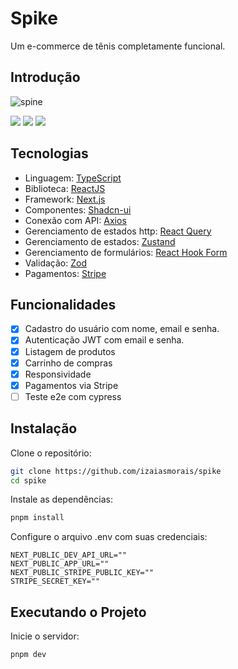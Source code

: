 # Spike

Um e-commerce de tênis completamente funcional.

## Introdução

![spine](https://github.com/user-attachments/assets/96e6942e-a246-4853-b1ee-a8ce9fe02959)


 <img src="https://img.shields.io/static/v1?label=STATUS&message=DEVELOPING&color=000&style=for-the-badge"/> <img src="https://img.shields.io/static/v1?label=NODE&message=V20.18.1&color=000&style=for-the-badge"/> <img src="https://img.shields.io/static/v1?label=LICENSE&message=MIT&color=000&style=for-the-badge"/>

## Tecnologias

- Linguagem: [TypeScript](https://www.typescriptlang.org/)
- Biblioteca: [ReactJS](https://react.dev/)
- Framework: [Next.js](https://nextjs.org/)
- Componentes: [Shadcn-ui](https://ui.shadcn.com/)
- Conexão com API: [Axios](https://axios-http.com/docs/intro)
- Gerenciamento de estados http: [React Query](https://tanstack.com/query/latest/docs/framework/react/overview)
- Gerenciamento de estados: [Zustand](https://zustand-demo.pmnd.rs/)
- Gerenciamento de formulários: [React Hook Form](https://www.react-hook-form.com/)
- Validação: [Zod](https://zod.dev/)
- Pagamentos: [Stripe](https://stripe.com/)

## Funcionalidades

- [x] Cadastro do usuário com nome, email e senha.
- [x] Autenticação JWT com email e senha.
- [x] Listagem de produtos
- [x] Carrinho de compras
- [x] Responsividade
- [x] Pagamentos via Stripe
- [ ] Teste e2e com cypress

## Instalação

Clone o repositório:

```bash
git clone https://github.com/izaiasmorais/spike
cd spike
```

Instale as dependências:

```bash
pnpm install
```

Configure o arquivo .env com suas credenciais:

```env
NEXT_PUBLIC_DEV_API_URL=""
NEXT_PUBLIC_APP_URL=""
NEXT_PUBLIC_STRIPE_PUBLIC_KEY=""
STRIPE_SECRET_KEY=""
```

## Executando o Projeto

Inicie o servidor:

```bash
pnpm dev
```
